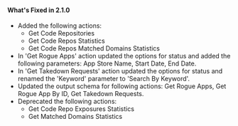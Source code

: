 #### What's Fixed in 2.1.0
- Added the following actions:
  - Get Code Repositories
  - Get Code Repos Statistics
  - Get Code Repos Matched Domains Statistics
- In 'Get Rogue Apps' action updated the options for status and added the following parameters: App Store Name, Start Date, End Date.
- In 'Get Takedown Requests' action updated the options for status and renamed the 'Keyword' parameter to 'Search By Keyword'.
- Updated the output schema for following actions: Get Rogue Apps, Get Rogue App By ID, Get Takedown Requests.
- Deprecated the following actions:
  - Get Code Repo Exposures Statistics
  - Get Matched Domains Statistics

